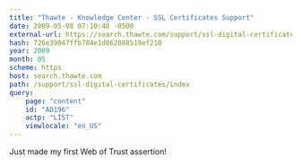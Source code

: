 ```yaml
---
title: "Thawte - Knowledge Center - SSL Certificates Support"
date: 2009-05-08 07:10:48 -0500
external-url: https://search.thawte.com/support/ssl-digital-certificates/index?page=content&id=AD196&actp=LIST&viewlocale=en_US
hash: 726e39047ffb784e1d862088519ef210
year: 2009
month: 05
scheme: https
host: search.thawte.com
path: /support/ssl-digital-certificates/index
query:
    page: "content"
    id: "AD196"
    actp: "LIST"
    viewlocale: "en_US"
---
```


Just made my first Web of Trust assertion! 
